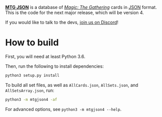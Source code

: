 [**MTG JSON**](https://mtgjson.com/) is a database of [*Magic: The Gathering*](https://magic.wizards.com/en) cards in [JSON](https://json.org/) format. This is the code for the next major release, which will be version 4.

If you would like to talk to the devs, [join us on Discord](https://discord.gg/Hgyg7GJ)!

# How to build

First, you will need at least Python 3.6.

Then, run the following to install dependencies:

```sh
python3 setup.py install
```

To build all set files, as well as `AllCards.json`, `AllSets.json`, and `AllSetsArray.json`, run:

```sh
python3 -m mtgjson4 -af
```

For advanced options, see `python3 -m mtgjson4 --help`.
